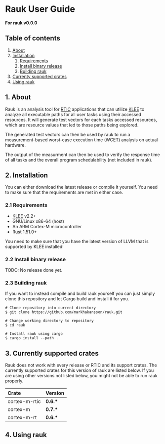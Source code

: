 # Rauk User Guide
__For rauk v0.0.0__

## Table of contents
1. [About](#about)
2. [Installation](#installation)
    1. [Requirements](#requirements)
    2. [Install binary release](#install-binary-release)
    3. [Building rauk](#building-rauk)
3. [Currenty supported crates](#currently-supported-crates)
4. [Using rauk](#using-rauk)

## 1. About
Rauk is an analysis tool for [RTIC](https://rtic.rs) applications that can utilize [KLEE](https://github.com/klee/klee) to
analyze all executable paths for all user tasks using their accessed resources. It will generate test vectors for each tasks
accessed resources, which are resource values that led to those paths being explored.

The generated test vectors can then be used by rauk to run a measurement-based worst-case execution time (WCET) analysis on
actual hardware. 

The output of the measurment can then be used to verify the response time of all tasks and the overall program schedulability
(not included in rauk).

## 2. Installation
You can either download the latest release or compile it yourself. You need to make sure that the requirements
are met in either case.

### 2.1 Requirements
* [KLEE](https://github.com/klee/klee) v2.2+
* GNU/Linux x86-64 (host)
* An ARM Cortex-M microcontroller 
* Rust 1.51.0+

You need to make sure that you have the latest version of LLVM that is supported by KLEE installed!

### 2.2 Install binary release
TODO: No release done yet.

### 2.3 Building rauk
If you want to instead compile and build rauk yourself you can just simply clone this repository
and let Cargo build and install it for you.

```console
# Clone repository into current directory
$ git clone https://github.com/markhakansson/rauk.git

# Change working directory to repository
$ cd rauk

# Install rauk using cargo
$ cargo install --path .
```

## 3. Currently supported crates
Rauk does not work with every release or RTIC and its support crates. The currently supported crates
for this version of rauk are listed below. If you are using other versions not listed below, you might not
be able to run rauk properly.


| Crate         | Version      |
| :------------ | :----------- |
| cortex-m-rtic | __0.6.*__    |
| cortex-m      | __0.7.*__    |
| cortex-m-rt   | __0.6.*__    |

## 4. Using rauk

